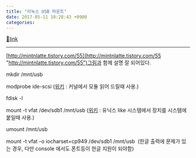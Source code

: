 ```yaml
---
title: "리눅스 USB 마운트"
date: 2017-05-11 10:28:43 +0900
categories: 
---
```

[🔗link](http://www.mins01.com/mh/tech/read/1076)
***


[http://mintnlatte.tistory.com/55](http://mintnlatte.tistory.com/55 "http://mintnlatte.tistory.com/55")그림과 함께 설명 잘 되어있다.

  


mkdir /mnt/usb

  


modprobe ide-scsi ([위키](https://ko.wikipedia.org/wiki/Modprobe "위키") : 커널에서 모듈 읽어 드릴때 사용.)

  


fdisk -l

  


mount -t vfat /dev/sdb1 /mnt/usb ([위키](https://ko.wikipedia.org/wiki/Mount_(%EC%9C%A0%EB%8B%89%EC%8A%A4) "위키") : 유닉스 like 시스템에서 장치를 시스템에 붙일때 사용.)

  


umount /mnt/usb

  


mount -t vfat -o iocharset=cp949 /dev/sdb1 /mnt/usb  (한글 출력에 문제가 있는 경우, 다만 console 에서도 폰트등이 한글 지원이 되야함)

  
  

